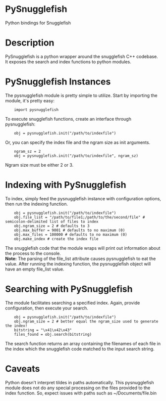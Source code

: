 PySnugglefish
=======================

Python bindings for Snugglefish

Description
===========
PySnugglefish is a python wrapper around the snugglefish C++ codebase. It exposes the search and index functions to python modules.

PySnugglefish Instances
=======================
The pysnugglefish module is pretty simple to utilize.
Start by importing the module, it's pretty easy:

		import pysnugglefish

To execute snugglefish functions, create an interface through pysnugglefish:

		obj = pysnugglefish.init("/path/to/indexfile")
		

Or, you can specify the index file and the ngram size as init arguments.
		
		ngram_sz = 2
		obj = pysnugglefish.init("/path/to/indexfile", ngram_sz)

Ngram size must be either 2 or 3.

Indexing with PySnugglefish
===========================

To index, simply feed the pysnugglefish instance with configuration options, then run the indexing function. 

		obj = pysnugglefish.init("/path/to/indexfile")
		obj.file_list = "/path/to/file1;/path/to/the/second/file" # semicolon-delimited list of files to index
		obj.ngram_size = 2 # defaults to 3
		obj.max_buffer = 9001 # defaults to no maximum (0)
		obj.max_files = 100000 # defaults to no maximum (0)
		obj.make_index # create the index file

The snugglefish code that the module wraps will print out information about the process to the console.  
**Note:** The parsing of the file_list attribute causes pysnugglefish to eat the value.
After running the indexing function, the pysnugglefish object will have an empty file_list value.

Searching with PySnugglefish
============================
The module facilitates searching a specified index.
Again, provide configuration, then execute your search.

		obj = pysnugglefish.init("/path/to/indexfile")
		obj.ngram_size = 2 # better equal the ngram_size used to generate the index!
		bitstring = "\x41\x42\x43"
		files_found = obj.search(bitstring)
		
The search function returns an array containing the filenames of each file in the index which the snugglefish code matched to the input search string.

Caveats
=======
Python doesn't interpret tildes in paths automatically. This pysnugglefish module does not do any special processing on the files provided to the index function. So, expect issues with paths such as ~/Documents/file.bin